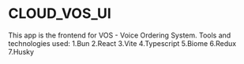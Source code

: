 # CLOUD_VOS_UI

This app is the frontend for VOS - Voice Ordering System.
Tools and technologies used:
1.Bun
2.React
3.Vite
4.Typescript
5.Biome
6.Redux
7.Husky
